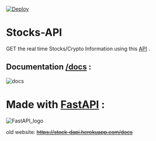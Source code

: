 [![Deploy](https://button.deta.dev/1/svg)](https://ykmofv.deta.dev/)
# Stocks-API

GET the real time Stocks/Crypto Information using this [API](https://ykmofv.deta.dev/) .


## Documentation [/docs](https://ykmofv.deta.dev/docs) :

![docs](https://user-images.githubusercontent.com/68897241/200111858-241eb9b4-0380-41c8-876c-f0dbf929ad2a.png)


# Made with [FastAPI](https://fastapi.tiangolo.com/) :

![FastAPI_logo](https://user-images.githubusercontent.com/68897241/192091105-9411e961-6e57-484a-951d-865224450fbe.png)

old website: ~~https://stock-dapi.herokuapp.com/docs~~

